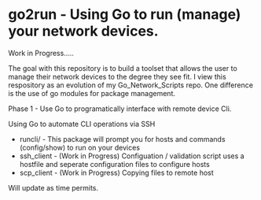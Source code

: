 # go2run - Using Go to run (manage) your network devices.

Work in Progress.....

The goal with this repository is to build a toolset that allows the user to manage their network devices to the degree they see fit.
I view this respository as an evolution of my Go_Network_Scripts repo. One difference is the use of go modules for package management.

Phase 1 - Use Go to programatically interface with remote device Cli.

Using Go to automate CLI operations via SSH

- runcli/ -  This package will prompt you for hosts and commands (config/show) to run on your devices
- ssh_client - (Work in Progress) Configuation / validation script uses a hostfile and seperate configuration files to configure hosts
- scp_client - (Work in Progress) Copying files to remote host


Will update as time permits.





